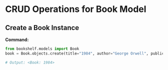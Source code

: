 # CRUD Operations for Book Model

## Create a Book Instance
**Command:**
```python
from bookshelf.models import Book
book = Book.objects.create(title="1984", author="George Orwell", publication_year=1949)

# Output: <Book: 1984>

